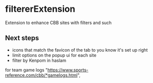 # filtererExtension
Extension to enhance CBB sites with filters and such

## Next steps
  - icons that match the favicon of the tab to you know it's set up right
  - limit options on the popup ui for each site
  - filter by Kenpom in haslam


  for team game logs
  "https://www.sports-reference.com/cbb/*gamelogs.html",